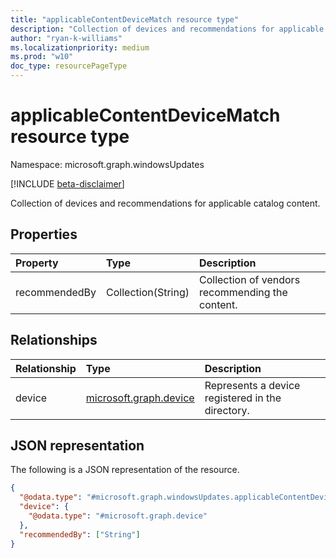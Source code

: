 ```yaml
---
title: "applicableContentDeviceMatch resource type"
description: "Collection of devices and recommendations for applicable catalog content."
author: "ryan-k-williams"
ms.localizationpriority: medium
ms.prod: "w10"
doc_type: resourcePageType
---
```


# applicableContentDeviceMatch resource type

Namespace: microsoft.graph.windowsUpdates

[!INCLUDE [beta-disclaimer](../../includes/beta-disclaimer.md)]

Collection of devices and recommendations for applicable catalog content.


## Properties
|Property|Type|Description|
|:---|:---|:---|
|recommendedBy|Collection(String)|Collection of vendors recommending the content.|

## Relationships
|Relationship|Type|Description|
|:---|:---|:---|
|device|[microsoft.graph.device](../resources/device.md)|Represents a device registered in the directory.|

## JSON representation
The following is a JSON representation of the resource.
<!-- {
  "blockType": "resource",
  "@odata.type": "microsoft.graph.windowsUpdates.applicableContentDeviceMatch"
}
-->
``` json
{
  "@odata.type": "#microsoft.graph.windowsUpdates.applicableContentDeviceMatch",
  "device": {
    "@odata.type": "#microsoft.graph.device"
  },
  "recommendedBy": ["String"]
}
```

